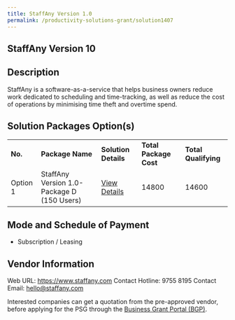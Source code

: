 ```yaml
---
title: StaffAny Version 1.0
permalink: /productivity-solutions-grant/solution1407
---
```


## StaffAny Version 10

## Description

StaffAny is a software-as-a-service that helps business owners reduce work dedicated to scheduling and time-tracking, as well as reduce the cost of operations by minimising time theft and overtime spend.

## Solution Packages Option(s)

<table>
<tr>
<td><b>No.</b></td>
<td><b>Package Name</b></td>
<td><b>Solution Details</b></td>
<td><b>Total Package Cost</b></td>
<td><b>Total Qualifying</b></td>
</tr>
<tr>
<td>Option 1</td>
<td>StaffAny Version 1.0-Package D (150 Users)</td>
<td><a href='https://www.gobusiness.gov.sg/images/psg/Desensitised_Staffany_20200098_Annex_3_Part_4.pdf'>View Details</a></td>
<td>14800</td>
<td>14600</td>
</tr>
</table>

## Mode and Schedule of Payment

 - Subscription / Leasing

## Vendor Information

 Web URL: https://www.staffany.com 
Contact Hotline: 9755 8195 
Contact Email: hello@staffany.com 

Interested companies can get a quotation from the pre-approved vendor, before applying for the PSG through the <a href='https://www.businessgrants.gov.sg/'>Business Grant Portal (BGP)</a>.
